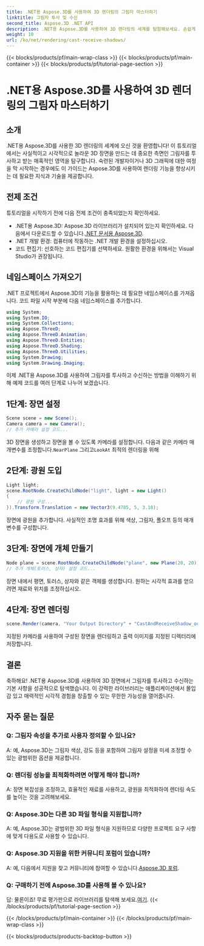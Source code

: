 ```yaml
---
title: .NET용 Aspose.3D를 사용하여 3D 렌더링의 그림자 마스터하기
linktitle: 그림자 투사 및 수신
second_title: Aspose.3D .NET API
description: .NET용 Aspose.3D를 사용하여 3D 렌더링의 세계를 탐험해보세요. 손쉽게 그림자를 투사하고 수신할 수 있습니다. 지금 무료 평가판을 다운로드하세요!
weight: 10
url: /ko/net/rendering/cast-receive-shadows/
---
```


{{< blocks/products/pf/main-wrap-class >}}
{{< blocks/products/pf/main-container >}}
{{< blocks/products/pf/tutorial-page-section >}}

# .NET용 Aspose.3D를 사용하여 3D 렌더링의 그림자 마스터하기

## 소개
.NET용 Aspose.3D를 사용한 3D 렌더링의 세계에 오신 것을 환영합니다! 이 튜토리얼에서는 사실적이고 시각적으로 놀라운 3D 장면을 만드는 데 중요한 측면인 그림자를 투사하고 받는 매혹적인 영역을 탐구합니다. 숙련된 개발자이거나 3D 그래픽에 대한 여정을 막 시작하는 경우에도 이 가이드는 Aspose.3D를 사용하여 렌더링 기능을 향상시키는 데 필요한 지식과 기술을 제공합니다.
## 전제 조건
튜토리얼을 시작하기 전에 다음 전제 조건이 충족되었는지 확인하세요.
-  .NET용 Aspose.3D: Aspose.3D 라이브러리가 설치되어 있는지 확인하세요. 다음에서 다운로드할 수 있습니다.[.NET 문서용 Aspose.3D](https://reference.aspose.com/3d/net/).
- .NET 개발 환경: 컴퓨터에 작동하는 .NET 개발 환경을 설정하십시오.
- 코드 편집기: 선호하는 코드 편집기를 선택하세요. 원활한 환경을 위해서는 Visual Studio가 권장됩니다.
## 네임스페이스 가져오기
.NET 프로젝트에서 Aspose.3D의 기능을 활용하는 데 필요한 네임스페이스를 가져옵니다. 코드 파일 시작 부분에 다음 네임스페이스를 추가합니다.
```csharp
using System;
using System.IO;
using System.Collections;
using Aspose.ThreeD;
using Aspose.ThreeD.Animation;
using Aspose.ThreeD.Entities;
using Aspose.ThreeD.Shading;
using Aspose.ThreeD.Utilities;
using System.Drawing;
using System.Drawing.Imaging;
```
이제 .NET용 Aspose.3D를 사용하여 그림자를 투사하고 수신하는 방법을 이해하기 위해 예제 코드를 여러 단계로 나누어 보겠습니다.
## 1단계: 장면 설정
```csharp
Scene scene = new Scene();
Camera camera = new Camera();
// 추가 카메라 설정 코드...
```
3D 장면을 생성하고 장면을 볼 수 있도록 카메라를 설정합니다. 다음과 같은 카메라 매개변수를 조정합니다.`NearPlane` 그리고`LookAt` 최적의 렌더링을 위해
## 2단계: 광원 도입
```csharp
Light light;
scene.RootNode.CreateChildNode("light", light = new Light()
{
    // 광원 구성...
}).Transform.Translation = new Vector3(9.4785, 5, 3.18);
```
장면에 광원을 추가합니다. 사실적인 조명 효과를 위해 색상, 그림자, 폴오프 등의 매개변수를 구성합니다.
## 3단계: 장면에 개체 만들기
```csharp
Node plane = scene.RootNode.CreateChildNode("plane", new Plane(20, 20));
// 추가 개체(토러스, 상자) 설정 코드...
```
장면 내에서 평면, 토러스, 상자와 같은 객체를 생성합니다. 원하는 시각적 효과를 얻으려면 재료와 위치를 조정하십시오.
## 4단계: 장면 렌더링
```csharp
scene.Render(camera, "Your Output Directory" + "CastAndReceiveShadow_out.png", new Size(1024, 1024), ImageFormat.Png, opt);
```
지정된 카메라를 사용하여 구성된 장면을 렌더링하고 출력 이미지를 지정된 디렉터리에 저장합니다.
## 결론
축하해요! .NET용 Aspose.3D를 사용하여 3D 장면에서 그림자를 투사하고 수신하는 기본 사항을 성공적으로 탐색했습니다. 이 강력한 라이브러리는 애플리케이션에서 몰입감 있고 매력적인 시각적 경험을 창출할 수 있는 무한한 가능성을 열어줍니다.
## 자주 묻는 질문
### Q: 그림자 속성을 추가로 사용자 정의할 수 있나요?
A: 예, Aspose.3D는 그림자 색상, 강도 등을 포함하여 그림자 설정을 미세 조정할 수 있는 광범위한 옵션을 제공합니다.
### Q: 렌더링 성능을 최적화하려면 어떻게 해야 합니까?
A: 장면 복잡성을 조정하고, 효율적인 재료를 사용하고, 광원을 최적화하여 렌더링 속도를 높이는 것을 고려해보세요.
### Q: Aspose.3D는 다른 3D 파일 형식을 지원합니까?
A: 예, Aspose.3D는 광범위한 3D 파일 형식을 지원하므로 다양한 프로젝트 요구 사항에 맞게 다용도로 사용할 수 있습니다.
### Q: Aspose.3D 지원을 위한 커뮤니티 포럼이 있습니까?
 A: 예, 다음에서 지원을 찾고 커뮤니티에 참여할 수 있습니다.[Aspose.3D 포럼](https://forum.aspose.com/c/3d/18).
### Q: 구매하기 전에 Aspose.3D를 사용해 볼 수 있나요?
 답: 물론이죠! 무료 평가판으로 라이브러리를 탐색해 보세요.[여기](https://releases.aspose.com/).
{{< /blocks/products/pf/tutorial-page-section >}}

{{< /blocks/products/pf/main-container >}}
{{< /blocks/products/pf/main-wrap-class >}}

{{< blocks/products/products-backtop-button >}}

